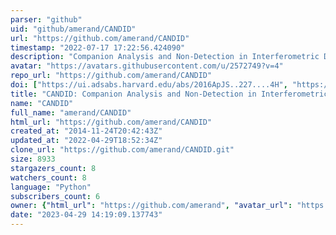 ```yaml
---
parser: "github"
uid: "github/amerand/CANDID"
url: "https://github.com/amerand/CANDID"
timestamp: "2022-07-17 17:22:56.424090"
description: "Companion Analysis and Non-Detection in Interferometric Data"
avatar: "https://avatars.githubusercontent.com/u/2572749?v=4"
repo_url: "https://github.com/amerand/CANDID"
doi: ["https://ui.adsabs.harvard.edu/abs/2016ApJS..227....4H", "https://ui.adsabs.harvard.edu/abs/2015A%26A...579A..68G", "https://ui.adsabs.harvard.edu/abs/2015ascl.soft05030G/abstract"]
title: "CANDID: Companion Analysis and Non-Detection in Interferometric Data"
name: "CANDID"
full_name: "amerand/CANDID"
html_url: "https://github.com/amerand/CANDID"
created_at: "2014-11-24T20:42:43Z"
updated_at: "2022-04-29T18:52:34Z"
clone_url: "https://github.com/amerand/CANDID.git"
size: 8933
stargazers_count: 8
watchers_count: 8
language: "Python"
subscribers_count: 6
owner: {"html_url": "https://github.com/amerand", "avatar_url": "https://avatars.githubusercontent.com/u/2572749?v=4", "login": "amerand", "type": "User"}
date: "2023-04-29 14:19:09.137743"
---
```

